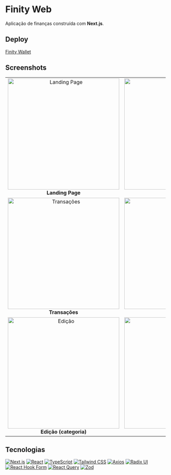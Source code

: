# Finity Web

Aplicação de finanças construída com **Next.js**.

## Deploy

[Finity Wallet](https://finitywallet.vercel.app/)

## Screenshots

<table align="center">
  <tr>
    <td align="center">
      <img src="https://github.com/user-attachments/assets/44f65d71-806f-446d-8f05-c93fdb44b9d5" alt="Landing Page" width="350"><br>
      <strong>Landing Page</strong>
    </td>
    <td align="center">
      <img src="https://github.com/user-attachments/assets/d6bda16a-efb5-4071-b926-7ae622a6a87c" alt="Dashboard" width="350"><br>
      <strong>Dashboard</strong>
    </td>
  </tr>
  <tr>
    <td align="center">
      <img src="https://github.com/user-attachments/assets/747b66aa-1ce3-481c-97cc-2a021d96297a" alt="Transações" width="350"><br>
      <strong>Transações</strong>
    </td>
    <td align="center">
      <img src="https://github.com/user-attachments/assets/3eaf1fed-d55e-4089-8f54-596f164e7c33" alt="Categorias" width="350"><br>
      <strong>Categorias</strong>
    </td>
  </tr>
  <tr>
    <td align="center">
      <img src="https://github.com/user-attachments/assets/3dfe5092-d264-48be-a10b-38b2732c518b" alt="Edição" width="350"><br>
      <strong>Edição (categoria)</strong>
    </td>
    <td align="center">
      <img src="https://github.com/user-attachments/assets/3e7b4814-701b-4da8-9fcb-a623e622e2d8" alt="Exclusão" width="350"><br>
      <strong>Exclusão</strong>
    </td>
  </tr>
</table>


## Tecnologias

[![Next.js](https://img.shields.io/badge/Next.js-000000?style=for-the-badge&logo=next.js&logoColor=white)](https://nextjs.org)  [![React](https://img.shields.io/badge/React-20232A?style=for-the-badge&logo=react&logoColor=61DAFB)](https://reactjs.org)  [![TypeScript](https://img.shields.io/badge/TypeScript-007ACC?style=for-the-badge&logo=typescript&logoColor=white)](https://www.typescriptlang.org)  [![Tailwind CSS](https://img.shields.io/badge/Tailwind_CSS-38B2AC?style=for-the-badge&logo=tailwind-css&logoColor=white)](https://tailwindcss.com)  [![Axios](https://img.shields.io/badge/Axios-5A29E4?style=for-the-badge&logo=axios&logoColor=white)](https://axios-http.com)  [![Radix UI](https://img.shields.io/badge/Radix_UI-000000?style=for-the-badge&logo=radix-ui&logoColor=white)](https://www.radix-ui.com)  [![React Hook Form](https://img.shields.io/badge/react_hook_form-EC5990?style=for-the-badge&logo=react-hook-form&logoColor=white)](https://react-hook-form.com)  [![React Query](https://img.shields.io/badge/React_Query-FF4154?style=for-the-badge&logo=react-query&logoColor=white)](https://tanstack.com/query/v4)  [![Zod](https://img.shields.io/badge/Zod-100000?style=for-the-badge&logo=zod&logoColor=white)](https://github.com/colinhacks/zod)
